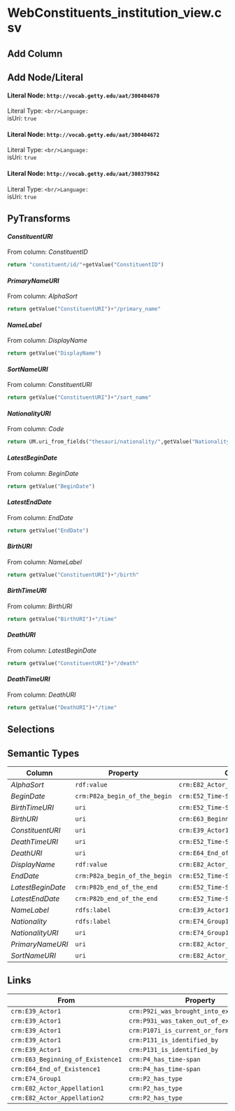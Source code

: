 # WebConstituents_institution_view.csv

## Add Column

## Add Node/Literal
#### Literal Node: `http://vocab.getty.edu/aat/300404670`
Literal Type: ``
<br/>Language: ``
<br/>isUri: `true`

#### Literal Node: `http://vocab.getty.edu/aat/300404672`
Literal Type: ``
<br/>Language: ``
<br/>isUri: `true`

#### Literal Node: `http://vocab.getty.edu/aat/300379842`
Literal Type: ``
<br/>Language: ``
<br/>isUri: `true`


## PyTransforms
#### _ConstituentURI_
From column: _ConstituentID_
``` python
return "constituent/id/"+getValue("ConstituentID")
```

#### _PrimaryNameURI_
From column: _AlphaSort_
``` python
return getValue("ConstituentURI")+"/primary_name"
```

#### _NameLabel_
From column: _DisplayName_
``` python
return getValue("DisplayName")
```

#### _SortNameURI_
From column: _ConstituentURI_
``` python
return getValue("ConstituentURI")+"/sort_name"
```

#### _NationalityURI_
From column: _Code_
``` python
return UM.uri_from_fields("thesauri/nationality/",getValue("Nationality"))
```

#### _LatestBeginDate_
From column: _BeginDate_
``` python
return getValue("BeginDate")
```

#### _LatestEndDate_
From column: _EndDate_
``` python
return getValue("EndDate")
```

#### _BirthURI_
From column: _NameLabel_
``` python
return getValue("ConstituentURI")+"/birth"
```

#### _BirthTimeURI_
From column: _BirthURI_
``` python
return getValue("BirthURI")+"/time"
```

#### _DeathURI_
From column: _LatestBeginDate_
``` python
return getValue("ConstituentURI")+"/death"
```

#### _DeathTimeURI_
From column: _DeathURI_
``` python
return getValue("DeathURI")+"/time"
```


## Selections

## Semantic Types
| Column | Property | Class |
|  ----- | -------- | ----- |
| _AlphaSort_ | `rdf:value` | `crm:E82_Actor_Appellation2`|
| _BeginDate_ | `crm:P82a_begin_of_the_begin` | `crm:E52_Time-Span1`|
| _BirthTimeURI_ | `uri` | `crm:E52_Time-Span1`|
| _BirthURI_ | `uri` | `crm:E63_Beginning_of_Existence1`|
| _ConstituentURI_ | `uri` | `crm:E39_Actor1`|
| _DeathTimeURI_ | `uri` | `crm:E52_Time-Span2`|
| _DeathURI_ | `uri` | `crm:E64_End_of_Existence1`|
| _DisplayName_ | `rdf:value` | `crm:E82_Actor_Appellation1`|
| _EndDate_ | `crm:P82a_begin_of_the_begin` | `crm:E52_Time-Span2`|
| _LatestBeginDate_ | `crm:P82b_end_of_the_end` | `crm:E52_Time-Span1`|
| _LatestEndDate_ | `crm:P82b_end_of_the_end` | `crm:E52_Time-Span2`|
| _NameLabel_ | `rdfs:label` | `crm:E39_Actor1`|
| _Nationality_ | `rdfs:label` | `crm:E74_Group1`|
| _NationalityURI_ | `uri` | `crm:E74_Group1`|
| _PrimaryNameURI_ | `uri` | `crm:E82_Actor_Appellation1`|
| _SortNameURI_ | `uri` | `crm:E82_Actor_Appellation2`|


## Links
| From | Property | To |
|  --- | -------- | ---|
| `crm:E39_Actor1` | `crm:P92i_was_brought_into_existence_by` | `crm:E63_Beginning_of_Existence1`|
| `crm:E39_Actor1` | `crm:P93i_was_taken_out_of_existence_by` | `crm:E64_End_of_Existence1`|
| `crm:E39_Actor1` | `crm:P107i_is_current_or_former_member_of` | `crm:E74_Group1`|
| `crm:E39_Actor1` | `crm:P131_is_identified_by` | `crm:E82_Actor_Appellation1`|
| `crm:E39_Actor1` | `crm:P131_is_identified_by` | `crm:E82_Actor_Appellation2`|
| `crm:E63_Beginning_of_Existence1` | `crm:P4_has_time-span` | `crm:E52_Time-Span1`|
| `crm:E64_End_of_Existence1` | `crm:P4_has_time-span` | `crm:E52_Time-Span2`|
| `crm:E74_Group1` | `crm:P2_has_type` | `xsd:http://vocab.getty.edu/aat/300379842`|
| `crm:E82_Actor_Appellation1` | `crm:P2_has_type` | `xsd:http://vocab.getty.edu/aat/300404670`|
| `crm:E82_Actor_Appellation2` | `crm:P2_has_type` | `xsd:http://vocab.getty.edu/aat/300404672`|
